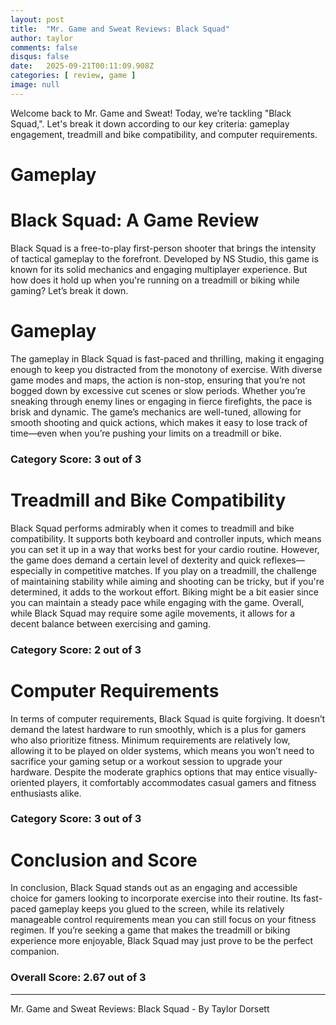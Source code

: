 ```yaml
---
layout: post
title:  "Mr. Game and Sweat Reviews: Black Squad"
author: taylor
comments: false
disqus: false
date:   2025-09-21T00:11:09.908Z
categories: [ review, game ]
image: null
---
```


Welcome back to Mr. Game and Sweat! Today, we’re tackling "Black Squad,". Let's break it down according to our key criteria: gameplay engagement, treadmill and bike compatibility, and computer requirements.

# Gameplay

# Black Squad: A Game Review

Black Squad is a free-to-play first-person shooter that brings the intensity of tactical gameplay to the forefront. Developed by NS Studio, this game is known for its solid mechanics and engaging multiplayer experience. But how does it hold up when you're running on a treadmill or biking while gaming? Let’s break it down.

# Gameplay

The gameplay in Black Squad is fast-paced and thrilling, making it engaging enough to keep you distracted from the monotony of exercise. With diverse game modes and maps, the action is non-stop, ensuring that you’re not bogged down by excessive cut scenes or slow periods. Whether you’re sneaking through enemy lines or engaging in fierce firefights, the pace is brisk and dynamic. The game’s mechanics are well-tuned, allowing for smooth shooting and quick actions, which makes it easy to lose track of time—even when you’re pushing your limits on a treadmill or bike. 

### Category Score: 3 out of 3

# Treadmill and Bike Compatibility

Black Squad performs admirably when it comes to treadmill and bike compatibility. It supports both keyboard and controller inputs, which means you can set it up in a way that works best for your cardio routine. However, the game does demand a certain level of dexterity and quick reflexes—especially in competitive matches. If you play on a treadmill, the challenge of maintaining stability while aiming and shooting can be tricky, but if you're determined, it adds to the workout effort. Biking might be a bit easier since you can maintain a steady pace while engaging with the game. Overall, while Black Squad may require some agile movements, it allows for a decent balance between exercising and gaming.

### Category Score: 2 out of 3

# Computer Requirements

In terms of computer requirements, Black Squad is quite forgiving. It doesn’t demand the latest hardware to run smoothly, which is a plus for gamers who also prioritize fitness. Minimum requirements are relatively low, allowing it to be played on older systems, which means you won’t need to sacrifice your gaming setup or a workout session to upgrade your hardware. Despite the moderate graphics options that may entice visually-oriented players, it comfortably accommodates casual gamers and fitness enthusiasts alike.

### Category Score: 3 out of 3

# Conclusion and Score

In conclusion, Black Squad stands out as an engaging and accessible choice for gamers looking to incorporate exercise into their routine. Its fast-paced gameplay keeps you glued to the screen, while its relatively manageable control requirements mean you can still focus on your fitness regimen. If you’re seeking a game that makes the treadmill or biking experience more enjoyable, Black Squad may just prove to be the perfect companion.

### Overall Score: 2.67 out of 3

---

Mr. Game and Sweat Reviews: Black Squad - By Taylor Dorsett
